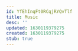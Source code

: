 ```yaml
---
id: YfEhInqFt0RCqjRYQvTlf
title: Music
desc: ''
updated: 1630119379275
created: 1630119379275
stub: true
---
```


